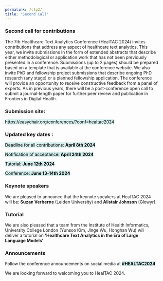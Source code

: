 ```yaml
---
permalink: /cfp2/
title: "Second Call"
---
```

<head>
<style>
mark { 
  background-color:  rgba(150, 212, 212, 0.4);
  color: black;
}
</style>
</head>
<html>
<h3>Second call for contributions</h3>
The 7th Healthcare Text Analytics Conference (HealTAC 2024) invites contributions that address any aspect of healthcare text analytics. This year, we invite submissions in the form of extended abstracts that describe either methodological or application work that has not been previously presented in a conference. Submissions (up to 2 pages) should be prepared based on a template that is available at the conference website. 
We also invite PhD and fellowship project submissions that describe ongoing PhD research (any stage) or a planned fellowship application. The conference will provide an opportunity to receive constructive feedback from a panel of experts.
As in previous years, there will be a post-conference open call to submit a journal-length paper for further peer review and publication in Frontiers in Digital Health. 

<h3>Submission site:</h3>
<p><mark>https://easychair.org/conferences/?conf=healtac2024</mark><p>

<h3>Updated key dates :</h3>
    <p><mark>Deadline for all contributions: <b>April 8th 2024</mark></b></p>
    <p><mark>Notification of acceptance: <b>April 24th 2024</b></mark></p>
    <p><mark>Tutorial: <b>June 12th 2024</mark></b></mark></p>
    <p><mark>Conference: <b>June 13-14th 2024</b></p>

<h3> Keynote speakers </h3>
We are pleased to announce that the keynote speakers at HealTAC 2024 will be:
<b>Suzan Verberne</b> (Leiden University) and
<b>Alistair Johnson</b> (Glowyr). 

<h3> Tutorial </h3>
<p>We are also pleased that a team from the Institute of Health Informatics, University College London (Yunsoo Kim, Jinge Wu, Honghan Wu) will deliver a tutorial on <b>'Healthcare Text Analytics in the Era of Large Language Models'</b>. </p>

<h3>Announcements </h3>
<p>Follow the conference announcements on social media at <mark><b>#HEALTAC2024</b></mark></p>
<p>We are looking forward to welcoming you to HealTAC 2024.</p>

</body>
</html> 




